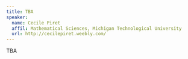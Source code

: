 ```yaml
---
title: TBA
speaker:
  name: Cecile Piret
  affil: Mathematical Sciences, Michigan Technological University
  url: http://cecilepiret.weebly.com/
---
```


TBA

